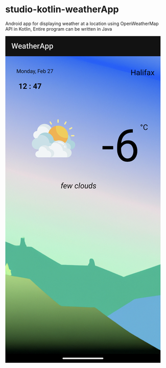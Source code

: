 # studio-kotlin-weatherApp

Android app for displaying weather at a location using OpenWeatherMap API in Kotlin,
Entire program can be written in Java

![alt text](Screenshot_20230227-124741_3.png)
